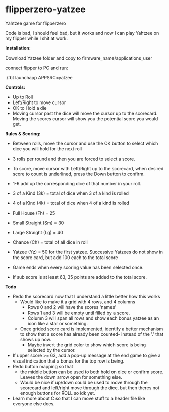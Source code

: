 # flipperzero-yatzee
Yahtzee game for flipperzero

Code is bad, I should feel bad, but it works and now I can play Yahtzee on my flipper while I shit at work.

<b>Installation: </b>

Download Yatzee folder and copy to firmware_name/applications_user

connect flipper to PC and run:

./fbt launchapp APPSRC=yatzee


<b>Controls: </b>

- Up to Roll
- Left/Right to move cursor
- OK to Hold a die
- Moving cursor past the dice will move the cursor up to the scorecard. Moving the scores cursor will show you the potential score you would get.


<b>Rules & Scoring:</b>

- Between rolls, move the cursor and use the OK button to select which dice you will hold for the next roll
- 3 rolls per round and then you are forced to select a score. 
- To score, move cursor with Left/Right up to the scorecard, when desired score to count is underlined, press the Down button to confirm.

- 1-6 add up the corresponding dice of that number in your roll.
- 3 of a Kind (3k) = total of dice when 3 of a kind is rolled
- 4 of a Kind (4k) = total of dice when 4 of a kind is rolled
- Full House (Fh) = 25
- Small Straight (Sm) = 30
- Large Straight (Lg) = 40
- Chance (Ch) = total of all dice in roll
- Yatzee (Yz) = 50 for the first yatzee. Successive Yatzees do not show in the score card, but add 100 each to the total score
- Game ends when every scoring value has been selected once.
- If sub score is at least 63, 35 points are added to the total score.

<b>Todo</b>
- Redo the scorecard now that I understand a little better how this works
  - Would like to make it a grid with 4 rows, and 4 columns
    - Rows 0 and 2 will have the scores 'names'
    - Rows 1 and 3 will be empty until filled by a score.
    - Column 3 will span all rows and show each bonus yatzee as an icon like a star or something.
  - Once grided score card is implemented, identify a better mechanism to show that a score has already been counted- instead of the '.' that shows up now.
    - Maybe invert the grid color to show which score is being selected by the cursor.
- If upper score >= 63, add a pop-up message at the end game to give a visual indication that a bonus for the top row is being.
- Redo button mapping so that 
  - the middle button can be used to both hold on dice or confirm score. Leaves the down arrow open for something else.
  - Would be nice if up/down could be used to move through the scorecard and left/right move through the dice, but then theres not enough buttons for ROLL so idk yet.
- Learn more about C so that I can move stuff to a header file like everyone else does.
